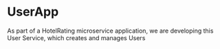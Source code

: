 # UserApp
As part of a HotelRating microservice application, we are developing this User Service, which creates and manages Users
